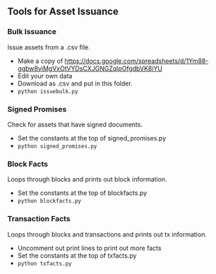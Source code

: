## Tools for Asset Issuance

### Bulk Issuance
Issue assets from a .csv file.
* Make a copy of https://docs.google.com/spreadsheets/d/1Ym88-ggbw8yiMgVxOtVYDsCXJGNGZqlpOfgdbVK8iYU
* Edit your own data
* Download as .csv and put in this folder.
* ```python issuebulk.py```

### Signed Promises
Check for assets that have signed documents.
* Set the constants at the top of signed_promises.py
* ```python signed_promises.py```

### Block Facts
Loops through blocks and prints out block information.
* Set the constants at the top of blockfacts.py
* ```python blockfacts.py```

### Transaction Facts
Loops through blocks and transactions and prints out tx information.
* Uncomment out print lines to print out more facts
* Set the constants at the top of txfacts.py
* ```python txfacts.py```
